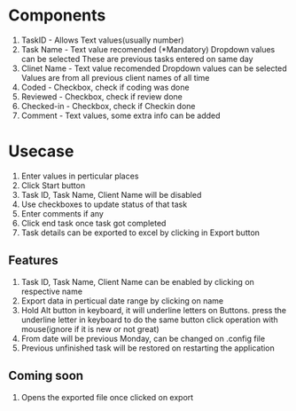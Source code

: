 # Components
1. TaskID - Allows Text values(usually number)
2. Task Name - Text value recomended (*Mandatory)
        Dropdown values can be selected
        These are previous tasks entered on same day
3. Clinet Name - Text value recomended
        Dropdown values can be selected
        Values are from all previous client names of all time
4. Coded - Checkbox, check if coding was done
5. Reviewed - Checkbox, check if review done
6. Checked-in - Checkbox, check if Checkin done
7. Comment - Text values, some extra info can be added

# Usecase
1. Enter values in perticular places
2. Click Start button
3. Task ID, Task Name, Client Name will be disabled 
4. Use checkboxes to update status of that task
5. Enter comments if any
6. Click end task once task got completed
7. Task details can be exported to excel by clicking in Export button

## Features
1. Task ID, Task Name, Client Name can be enabled by clicking on respective name
2. Export data in perticual date range by clicking on name 
3. Hold Alt button in keyboard, it will underline letters on Buttons. press the underline letter in keyboard to do the same button click operation with mouse(ignore if it is new or not great)
4. From date will be previous Monday, can be changed on .config file
5. Previous unfinished task will be restored on restarting the application

## Coming soon
1. Opens the exported file once clicked on export